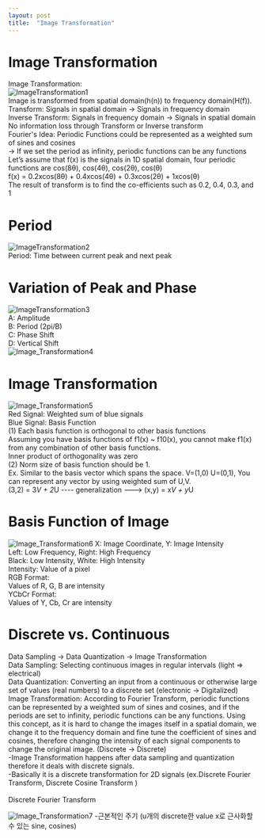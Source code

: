 ```yaml
---
layout: post
title:  "Image Transformation"
---
```

# Image Transformation
Image Transformation: <br/>
![ImageTransformation1](https://github.com/growingpenguin/growingpenguin.github.io/assets/110277903/d731815c-c144-4bd5-9ccf-e9805bfbb033) <br/>
Image is transformed from spatial domain(h(n)) to frequency domain(H(f)). <br/>
Transform: Signals in spatial domain -> Signals in frequency domain <br/>
Inverse Transform: Signals in frequency domain -> Signals in spatial domain <br/>
No information loss through Transform or Inverse transform <br/>
Fourier's Idea: Periodic Functions could be represented as a weighted sum of sines and cosines <br/>
-> If we set the period as infinity, periodic functions can be any functions<br/>
Let’s assume that f(x) is the signals in 1D spatial domain, four periodic functions are cos(8θ), cos(4θ), cos(2θ), cos(θ) <br/>
f(x) = 0.2xcos(8θ) + 0.4xcos(4θ) + 0.3xcos(2θ) + 1xcos(θ) <br/>
The result of transform is to find the co-efficients such as 0.2, 0.4, 0.3, and 1 <br/>

# Period
![ImageTransformation2](https://github.com/growingpenguin/growingpenguin.github.io/assets/110277903/68ab1487-0dec-45aa-9838-80ba6f4db792) <br/>
Period: Time between current peak and next peak <br/>
# Variation of Peak and Phase
![ImageTransformation3](https://github.com/growingpenguin/growingpenguin.github.io/assets/110277903/7a2304ec-152a-47f2-a6d7-ca4c2a616647) <br/> 
A: Amplitude <br/>
B: Period (2pi/B) <br/>
C: Phase Shift <br/>
D: Vertical Shift <br/>
![Image_Transformation4](https://github.com/growingpenguin/growingpenguin.github.io/assets/110277903/58301186-61b9-42ab-b897-13d2aa698687) <br/>

# Image Transformation 
![Image_Transformation5](https://github.com/growingpenguin/growingpenguin.github.io/assets/110277903/76cd838e-1069-4ecc-ad3f-451be3840af0) <br/>
Red Signal: Weighted sum of blue signals <br/>
Blue Signal: Basis Function <br/>
(1) Each basis function is orthogonal to other basis functions <br/>
Assuming you have basis functions of  f1(x) ~ f10(x), you cannot make f1(x) from any combination of other basis functions. <br/>
Inner product of orthogonality was zero <br/>
(2) Norm size of basis function should be 1. <br/>
Ex. Similar to the basis vector which spans the space. V=(1,0) U=(0,1), You can represent any vector by using weighted sum of U,V. <br/>
(3,2) = 3*V + 2*U ---- generalization ---> (x,y) = x*V + y*U <br/>

# Basis Function of Image 
![Image_Transformation6](https://github.com/growingpenguin/growingpenguin.github.io/assets/110277903/15a7d7d7-8cd6-492d-97a7-334a310e28e9)
X: Image Coordinate, Y: Image Intensity <br/>
Left: Low Frequency, Right: High Frequency <br/>
Black: Low Intensity, White: High Intensity <br/>
Intensity: Value of a pixel <br/>
RGB Format: <br/>
Values of R, G, B are intensity <br/>
YCbCr Format: <br/>
Values of Y, Cb, Cr are intensity <br/>

# Discrete vs. Continuous 
Data Sampling ->  Data Quantization -> Image Transformation <br/>
Data Sampling: Selecting continuous images in regular intervals (light => electrical)<br/>
Data Quantization: Converting an input from a continuous or otherwise large set of values (real numbers) to a discrete set (electronic -> Digitalized) <br/>
Image Transformation: According to Fourier Transform, periodic functions can be represented by a weighted sum of sines and cosines, and if the periods are set to infinity, periodic functions can be any functions. Using this concept, as it is hard to change the images itself in a spatial domain, we change it to the frequency domain and fine tune the coefficient of sines and cosines, therefore changing the intensity of each signal components to change the original image. (Discrete -> Discrete)<br/>
-Image Transformation happens after data sampling and quantization therefore it deals with discrete signals. <br/>
-Basically it is a discrete transformation for 2D signals (ex.Discrete Fourier Transform, Discrete Cosine Transform ) <br/>
<br/>
Discrete Fourier Transform <br/>

![Image_Transformation7](https://github.com/growingpenguin/growingpenguin.github.io/assets/110277903/205e23d5-9ac0-4258-b4ac-fb02335d7ce9)
-근본적인 주기 (u개의 discrete한 value x로 근사화할 수 있는 sine, cosines)
